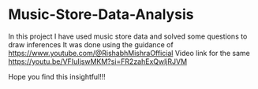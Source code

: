 # Music-Store-Data-Analysis

In this project I have used music store data and solved some questions to draw inferences
It was done using the guidance of https://www.youtube.com/@RishabhMishraOfficial
Video link for the same https://youtu.be/VFIuIjswMKM?si=FR2zahExQwljRJVM

Hope you find this insightful!!!
